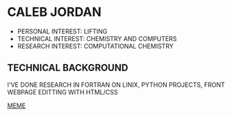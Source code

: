 # CALEB JORDAN
- PERSONAL INTEREST: LIFTING
- TECHNICAL INTEREST: CHEMISTRY AND COMPUTERS
- RESEARCH INTEREST: COMPUTATIONAL CHEMISTRY

## TECHNICAL BACKGROUND
I'VE DONE RESEARCH IN FORTRAN ON LINIX, PYTHON PROJECTS, FRONT WEBPAGE EDITTING WITH HTML/CSS

[MEME](https://www.bing.com/images/search?view=detailV2&ccid=GY0XGhZx&id=27092AFB84B227459006443ED1EBE5EF1A9EE6E1&thid=OIP.GY0XGhZxyPXNXi6GQ2DvkQHaHa&mediaurl=https%3a%2f%2fih1.redbubble.net%2fimage.1307270970.8699%2fst%2csmall%2c507x507-pad%2c600x600%2cf8f8f8.jpg&cdnurl=https%3a%2f%2fth.bing.com%2fth%2fid%2fR.198d171a1671c8f5cd5e2e864360ef91%3frik%3d4eaeGu%252fl69E%252bRA%26pid%3dImgRaw%26r%3d0&exph=600&expw=600&q=IVE+ABOUT+MCFUCKING+HAD+IT&simid=607999625431305473&FORM=IRPRST&ck=0AC73858BC4A2783BADC707BCAD50EBB&selectedIndex=11)
